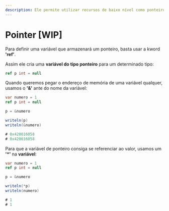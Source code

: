 ```yaml
---
description: Ele permite utilizar recursos de baixo nível como ponteiros que nem no C e Go.
---
```


# Pointer \[WIP]

Para definir uma variável que armazenará um ponteiro, basta usar a kword **'ref'**.

Assim ele cria uma **variável do tipo ponteiro** para um determinado tipo:

```csharp
ref p int = null
```

Quando queremos pegar o endereço de memória de uma variável qualquer, usamos o **'&'** ante do nome da variável:

```csharp
var numero = 1
ref p int = null

p = &numero

writeln(p)
writeln(&numero)

# 0x420016058
# 0x420016058
```

Para que a variável de ponteiro consiga se referenciar ao valor, usamos um **'\*'** na **variável**:

```csharp
var numero = 1
ref p int = null

p = &numero

writeln(*p)
writeln(numero)

# 1
# 1
```
